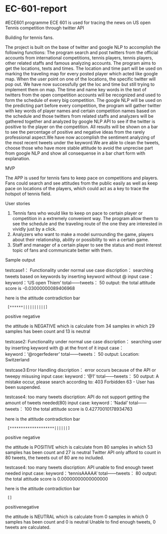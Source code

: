 # EC-601-report
#ECE601
programme ECE 601 is used for tracing the news on US open Tennis competition through twitter API

Building for tennis fans.

The project is built on the base of twitter and google NLP to accomplish the following functions:
The program search and post twitters from the official accounts from international competitions, tennis players, tennis players, other related staffs and famous analyzing accounts. The program aims to get the locations, texts and times.
The location and time part will be used on marking the traveling map for every posted player which acted like google map. When the user point on one of the locations, the specific twitter will pop out. We have now successfully get the loc and time but still trying to implement them on map.
The time and name key words in the text of twitters from the open competition accounts will be recognized and used to form the schedule of every big competition. 
The google NLP will be used on the predicting part before every competition, the program will gather twitter with key words of player names and certain competition names based on the schedule and those twitters from related staffs and analyzers will be gathered together and analyzed by google NLP API to see if the twitter is positive to the player on the competition. All results will be shown on a bar to see the percentage of positive and negative ideas from the rarely professional aspect.We have now accomplish the sentiment analyzing of the most recent tweets under the keyword.We are able to clean the tweets, choose those who have more stable attitude to avoid the unprecise part from google NLP and show all consequense in a bar chart form with explanation.

MVP

The APP is used for tennis fans to keep pace on competitions and players. Fans could search and see attitudes from the public easily as well as keep pace on locations of the players, which could act as a key to trace the hotspot of tennis field.

User stories

1.	Tennis fans who would like to keep on pace to certain player or competition in a extremely convenient way. The program allow them to see the schedule and the traveling route of the one they are interested in vividly just by a click.
2.	Analyzers who want to make a model surrounding the game, players about their relationship, ability or possibility to win a certain game.
3.	Staff and manager of a certain player to see the status and most interest topic of fans and communicate better with them.


Sample output

testcase1： Functionality under normal use case
discription： searching tweets based on keywords by inserting keyword without @
input case： keyword：‘US open Thiem’ total——tweets： 50
output:
the total attitude score is -0.03000000089406968 



here is the attitude contradiction bar 
 

     [******||||||||||]     
positive            negative

 

the attitude is NEGATIVE 
 which is calculate from 34 samples in which 29 samples has been count and 13 is neutral
 
 
 
 

testcase2: Functionality under normal use case
discription： searching user by inserting keyword with @ at the front of it
input case： keyword：‘@rogerfederer’ total——tweets： 50
output:
Location: Switzerland



testcase3:Error Handling
discription： error occurs because of the API or tweepy misusing
input case:  keyword：‘@1’ total——tweets： 50
output:
A mistake occur, please search according to: 
403 Forbidden
63 - User has been suspended.



testcase4: too many tweets
discription: API do not support getting the amount of tweets needed(80)
input case:  keyword：‘Nadal’ total——tweets： 100
the total attitude score is 0.42770010178934763 



here is the attitude contradiction bar 
 

     [********************||||||]     
positive                      negative

 

the attitude is POSITIVE 
 which is calculate from 80 samples in which 53 samples has been count and 27 is neutral
Twitter API only afford to count in 80 tweets, the tweets out of 80 are no included.



testcase4: too many tweets
discription: API unable to find enough tweet needed
input case:  keyword：‘tennisAAAAA’ total——tweets： 80
output:
the total attitude score is 0.00000000000000000 



here is the attitude contradiction bar 
 

     []     
positivenegative

 

the attitude is NEUTRAL 
 which is calculate from 0 samples in which 0 samples has been count and 0 is neutral
Unable to find enough tweets, 0 tweets are calculated.
